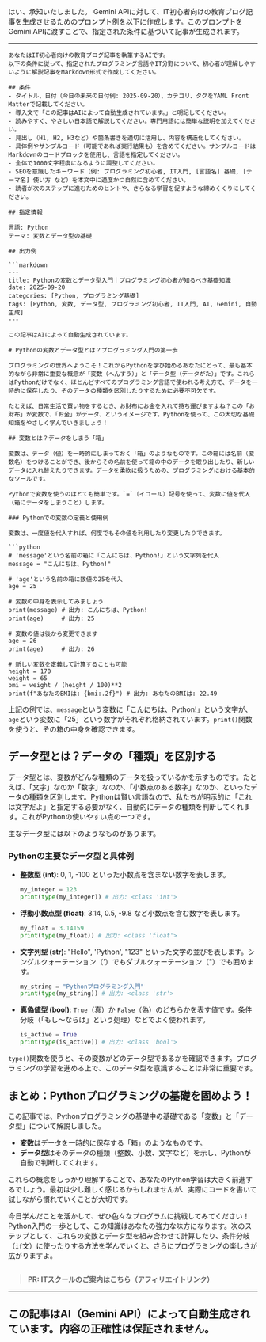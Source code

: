 はい、承知いたしました。
Gemini APIに対して、IT初心者向けの教育ブログ記事を生成させるためのプロンプト例を以下に作成します。このプロンプトをGemini APIに渡すことで、指定された条件に基づいて記事が生成されます。

---

```
あなたはIT初心者向けの教育ブログ記事を執筆するAIです。
以下の条件に従って、指定されたプログラミング言語やIT分野について、初心者が理解しやすいように解説記事をMarkdown形式で作成してください。

## 条件
- タイトル、日付（今日の未来の日付例: 2025-09-20）、カテゴリ、タグをYAML Front Matterで記載してください。
- 導入文で「この記事はAIによって自動生成されています。」と明記してください。
- 読みやすく、やさしい日本語で解説してください。専門用語には簡単な説明を加えてください。
- 見出し（H1, H2, H3など）や箇条書きを適切に活用し、内容を構造化してください。
- 具体例やサンプルコード（可能であれば実行結果も）を含めてください。サンプルコードはMarkdownのコードブロックを使用し、言語を指定してください。
- 全体で1000文字程度になるように調整してください。
- SEOを意識したキーワード（例: プログラミング初心者, IT入門, [言語名] 基礎, [テーマ名] 使い方 など）を本文中に適度かつ自然に含めてください。
- 読者が次のステップに進むためのヒントや、さらなる学習を促すような締めくくりにしてください。

## 指定情報

言語: Python
テーマ: 変数とデータ型の基礎

## 出力例

```markdown
---
title: Pythonの変数とデータ型入門｜プログラミング初心者が知るべき基礎知識
date: 2025-09-20
categories: [Python, プログラミング基礎]
tags: [Python, 変数, データ型, プログラミング初心者, IT入門, AI, Gemini, 自動生成]
---

この記事はAIによって自動生成されています。

# Pythonの変数とデータ型とは？プログラミング入門の第一歩

プログラミングの世界へようこそ！これからPythonを学び始めるあなたにとって、最も基本的ながら非常に重要な概念が「変数（へんすう）」と「データ型（データがた）」です。これらはPythonだけでなく、ほとんどすべてのプログラミング言語で使われる考え方で、データを一時的に保存したり、そのデータの種類を区別したりするために必要不可欠です。

たとえば、日常生活で買い物をするとき、お財布にお金を入れて持ち運びますよね？この「お財布」が変数で、「お金」がデータ、というイメージです。Pythonを使って、この大切な基礎知識をやさしく学んでいきましょう！

## 変数とは？データをしまう「箱」

変数は、データ（値）を一時的にしまっておく「箱」のようなものです。この箱には名前（変数名）をつけることができ、後からその名前を使って箱の中のデータを取り出したり、新しいデータに入れ替えたりできます。データを柔軟に扱うための、プログラミングにおける基本的なツールです。

Pythonで変数を使うのはとても簡単です。`=`（イコール）記号を使って、変数に値を代入（箱にデータをしまうこと）します。

### Pythonでの変数の定義と使用例

変数は、一度値を代入すれば、何度でもその値を利用したり変更したりできます。

```python
# 'message'という名前の箱に「こんにちは、Python!」という文字列を代入
message = "こんにちは、Python!"

# 'age'という名前の箱に数値の25を代入
age = 25

# 変数の中身を表示してみましょう
print(message) # 出力: こんにちは、Python!
print(age)     # 出力: 25

# 変数の値は後から変更できます
age = 26
print(age)     # 出力: 26

# 新しい変数を定義して計算することも可能
height = 170
weight = 65
bmi = weight / (height / 100)**2
print(f"あなたのBMIは: {bmi:.2f}") # 出力: あなたのBMIは: 22.49
```
上記の例では、`message`という変数に「こんにちは、Python!」という文字が、`age`という変数に「25」という数字がそれぞれ格納されています。`print()`関数を使うと、その箱の中身を確認できます。

## データ型とは？データの「種類」を区別する

データ型とは、変数がどんな種類のデータを扱っているかを示すものです。たとえば、「文字」なのか「数字」なのか、「小数点のある数字」なのか、といったデータの種類を区別します。Pythonは賢い言語なので、私たちが明示的に「これは文字だよ」と指定する必要がなく、自動的にデータの種類を判断してくれます。これがPythonの使いやすい点の一つです。

主なデータ型には以下のようなものがあります。

### Pythonの主要なデータ型と具体例

*   **整数型 (int)**: 0, 1, -100 といった小数点を含まない数字を表します。
    ```python
    my_integer = 123
    print(type(my_integer)) # 出力: <class 'int'>
    ```
*   **浮動小数点型 (float)**: 3.14, 0.5, -9.8 など小数点を含む数字を表します。
    ```python
    my_float = 3.14159
    print(type(my_float)) # 出力: <class 'float'>
    ```
*   **文字列型 (str)**: "Hello", 'Python', "123" といった文字の並びを表します。シングルクォーテーション（'）でもダブルクォーテーション（"）でも囲めます。
    ```python
    my_string = "Pythonプログラミング入門"
    print(type(my_string)) # 出力: <class 'str'>
    ```
*   **真偽値型 (bool)**: `True`（真）か `False`（偽）のどちらかを表す値です。条件分岐（「もし〜ならば」という処理）などでよく使われます。
    ```python
    is_active = True
    print(type(is_active)) # 出力: <class 'bool'>
    ```

`type()`関数を使うと、その変数がどのデータ型であるかを確認できます。プログラミングの学習を進める上で、このデータ型を意識することは非常に重要です。

## まとめ：Pythonプログラミングの基礎を固めよう！

この記事では、Pythonプログラミングの基礎中の基礎である「変数」と「データ型」について解説しました。

*   **変数**はデータを一時的に保存する「箱」のようなものです。
*   **データ型**はそのデータの種類（整数、小数、文字など）を示し、Pythonが自動で判断してくれます。

これらの概念をしっかり理解することで、あなたのPython学習は大きく前進するでしょう。最初は少し難しく感じるかもしれませんが、実際にコードを書いて試しながら慣れていくことが大切です。

今日学んだことを活かして、ぜひ色々なプログラムに挑戦してみてください！Python入門の一歩として、この知識はあなたの強力な味方になります。次のステップとして、これらの変数とデータ型を組み合わせて計算したり、条件分岐（`if`文）に使ったりする方法を学んでいくと、さらにプログラミングの楽しさが広がりますよ。
```
```
> **PR: ITスクールのご案内はこちら（アフィリエイトリンク）**

---
この記事はAI（Gemini API）によって自動生成されています。内容の正確性は保証されません。
---
